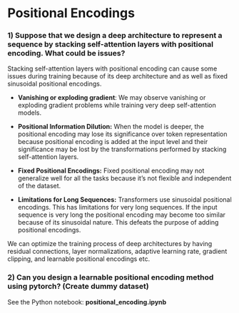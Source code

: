 # Positional Encodings

### 1) Suppose that we design a deep architecture to represent a sequence by stacking self-attention layers with positional encoding. What could be issues?


Stacking self-attention layers with positional encoding can cause some issues during training because of its deep architecture and as well as fixed sinusoidal positional encodings. 

- **Vanishing or exploding gradient**: We may observe vanishing or exploding gradient problems while training very deep self-attention models.

- **Positional Information Dilution:** When the model is deeper, the positional encoding may lose its significance over token representation because positional encoding is added at the input level and their significance may be lost by the transformations performed by stacking self-attention layers.

- **Fixed Positional Encodings:** Fixed positional encoding may not generalize well for all the tasks because it’s not flexible and independent of the dataset.

- **Limitations for Long Sequences:** Transformers use sinusoidal positional encodings. This has limitations for very long sequences. If the input sequence is very long the positional encoding may become too similar because of its sinusoidal nature. This defeats the purpose of adding positional encodings.

We can optimize the training process of deep architectures by having residual connections, layer normalizations, adaptive learning rate, gradient clipping, and learnable positional encodings etc.


### 2) Can you design a learnable positional encoding method using pytorch? (Create dummy dataset)

See the Python notebook: **positional_encoding.ipynb**

